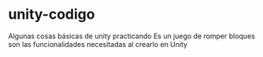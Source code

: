 # unity-codigo
Algunas cosas básicas de unity practicando
Es un juego de romper bloques son las funcionalidades necesitadas al crearlo en Unity
